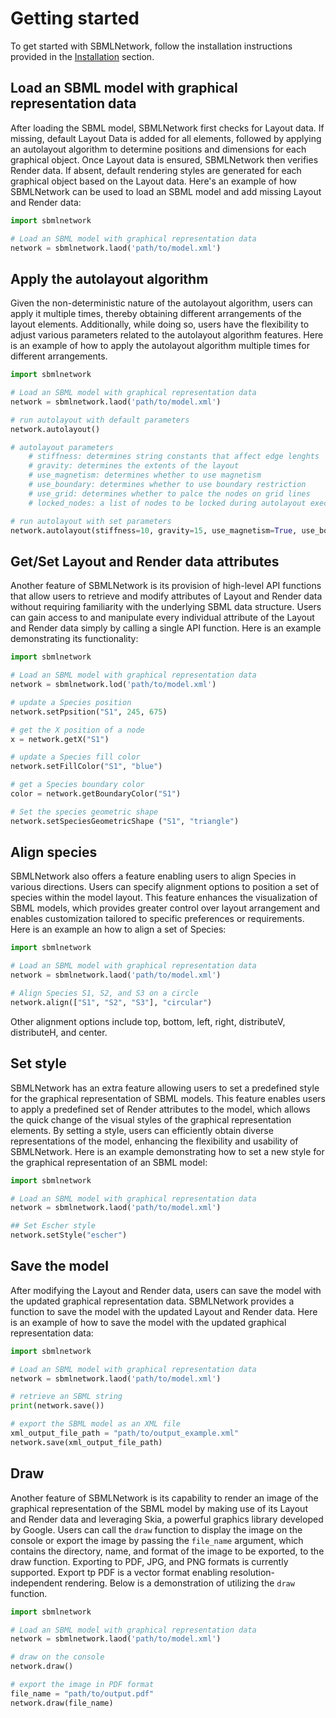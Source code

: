 # Getting started

To get started with SBMLNetwork, follow the installation instructions provided in the [Installation](installation.md) section.

## Load an SBML model with graphical representation data

After loading the SBML model, SBMLNetwork first checks for Layout data. If missing, default Layout Data is added for all elements, followed by applying an autolayout algorithm to determine positions and dimensions for each graphical object. Once Layout data is ensured, SBMLNetwork then verifies Render data. If absent, default rendering styles are generated for each graphical object based on the Layout data. Here's an example of how SBMLNetwork can be used to load an SBML model and add missing Layout and Render data:

```python
import sbmlnetwork

# Load an SBML model with graphical representation data
network = sbmlnetwork.laod('path/to/model.xml')
``` 

## Apply the autolayout algorithm

Given the non-deterministic nature of the autolayout algorithm, users can apply it multiple times, thereby obtaining different arrangements of the layout elements. Additionally, while doing so, users have the flexibility to adjust various parameters related to the autolayout algorithm features. Here is an example of how to apply the autolayout algorithm multiple times for different arrangements.

```python
import sbmlnetwork

# Load an SBML model with graphical representation data
network = sbmlnetwork.laod('path/to/model.xml')

# run autolayout with default parameters
network.autolayout()

# autolayout parameters
    # stiffness: determines string constants that affect edge lenghts
    # gravity: determines the extents of the layout
    # use_magnetism: determines whether to use magnetism
    # use_boundary: determines whether to use boundary restriction
    # use_grid: determines whether to palce the nodes on grid lines
    # locked_nodes: a list of nodes to be locked during autolayout execution

# run autolayout with set parameters
network.autolayout(stiffness=10, gravity=15, use_magnetism=True, use_boundary=True, use_grid=True, locked_nodes=["S1", "S2"])
```

## Get/Set Layout and Render data attributes

Another feature of SBMLNetwork is its provision of high-level API functions that allow users to retrieve and modify attributes of Layout and Render data without requiring familiarity with the underlying SBML data structure. Users can gain access to and manipulate every individual attribute of the Layout and Render data simply by calling a single API function. Here is an example demonstrating its functionality:

```python
import sbmlnetwork

# Load an SBML model with graphical representation data
network = sbmlnetwork.lod('path/to/model.xml')

# update a Species position
network.setPpsition("S1", 245, 675)

# get the X position of a node
x = network.getX("S1")

# update a Species fill color
network.setFillColor("S1", "blue")

# get a Species boundary color
color = network.getBoundaryColor("S1")

# Set the species geometric shape
network.setSpeciesGeometricShape ("S1", "triangle")
```

## Align species

SBMLNetwork also offers a feature enabling users to align Species in various directions. Users can specify alignment options to position a set of species within the model layout. This feature enhances the visualization of SBML models, which provides greater control over layout arrangement and enables customization tailored to specific preferences or requirements. Here is an example an how to align a set of Species:

```python
import sbmlnetwork

# Load an SBML model with graphical representation data
network = sbmlnetwork.laod('path/to/model.xml')

# Align Species S1, S2, and S3 on a circle
network.align(["S1", "S2", "S3"], "circular")
```

Other alignment options include top, bottom, left, right, distributeV, distributeH, and center.

## Set style

SBMLNetwork has an extra feature allowing users to set a predefined style for the graphical representation of SBML models. This feature enables users to apply a predefined set of Render attributes to the model, which allows the quick change of the visual styles of the graphical representation elements. By setting a style, users can efficiently obtain diverse representations of the model, enhancing the flexibility and usability of SBMLNetwork. Here is an example demonstrating how to set a new style for the graphical representation of an SBML model:

```python
import sbmlnetwork

# Load an SBML model with graphical representation data
network = sbmlnetwork.laod('path/to/model.xml')

## Set Escher style
network.setStyle("escher")
```

## Save the model

After modifying the Layout and Render data, users can save the model with the updated graphical representation data. SBMLNetwork provides a function to save the model with the updated Layout and Render data. Here is an example of how to save the model with the updated graphical representation data:

```python
import sbmlnetwork

# Load an SBML model with graphical representation data
network = sbmlnetwork.laod('path/to/model.xml')

# retrieve an SBML string
print(network.save())

# export the SBML model as an XML file
xml_output_file_path = "path/to/output_example.xml"
network.save(xml_output_file_path)
```

## Draw
Another feature of SBMLNetwork is its capability to render an image of the graphical representation of the SBML model by making use of its Layout and Render data and leveraging Skia, a powerful graphics library developed by Google. Users can call the `draw` function to display the image on the console or export the image by passing the `file_name` argument, which contains the directory, name, and format of the image to be exported, to the draw function. Exporting to PDF, JPG, and PNG formats is currently supported. Export tp PDF is a vector format enabling resolution-independent rendering. Below is a demonstration of utilizing the `draw` function.

```python
import sbmlnetwork

# Load an SBML model with graphical representation data
network = sbmlnetwork.laod('path/to/model.xml')

# draw on the console
network.draw()

# export the image in PDF format
file_name = "path/to/output.pdf"
network.draw(file_name)
```
